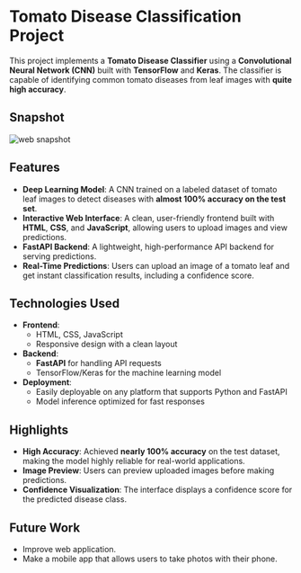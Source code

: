 # Tomato Disease Classification Project

This project implements a **Tomato Disease Classifier** using a **Convolutional Neural Network (CNN)** built with **TensorFlow** and **Keras**. The classifier is capable of identifying common tomato diseases from leaf images with **quite high accuracy**.

## Snapshot
![web snapshot](snapshots/snapshot1.png "Web Application Snapshot")

## Features
- **Deep Learning Model**: A CNN trained on a labeled dataset of tomato leaf images to detect diseases with **almost 100% accuracy on the test set**.
- **Interactive Web Interface**: A clean, user-friendly frontend built with **HTML**, **CSS**, and **JavaScript**, allowing users to upload images and view predictions.
- **FastAPI Backend**: A lightweight, high-performance API backend for serving predictions.
- **Real-Time Predictions**: Users can upload an image of a tomato leaf and get instant classification results, including a confidence score.

## Technologies Used
- **Frontend**:
  - HTML, CSS, JavaScript
  - Responsive design with a clean layout
- **Backend**:
  - **FastAPI** for handling API requests
  - TensorFlow/Keras for the machine learning model
- **Deployment**:
  - Easily deployable on any platform that supports Python and FastAPI
  - Model inference optimized for fast responses

## Highlights
- **High Accuracy**: Achieved **nearly 100% accuracy** on the test dataset, making the model highly reliable for real-world applications.
- **Image Preview**: Users can preview uploaded images before making predictions.
- **Confidence Visualization**: The interface displays a confidence score for the predicted disease class.

## Future Work
- Improve web application.
- Make a mobile app that allows users to take photos with their phone.